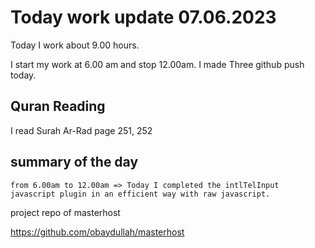 # Today work update 07.06.2023

Today I work about 9.00 hours.

I start my work at 6.00 am and stop 12.00am.
I made Three github push today.

## Quran Reading

I read Surah Ar-Rad page 251, 252

## summary of the day

    from 6.00am to 12.00am => Today I completed the intlTelInput javascript plugin in an efficient way with raw javascript.

project repo of masterhost

https://github.com/obaydullah/masterhost
